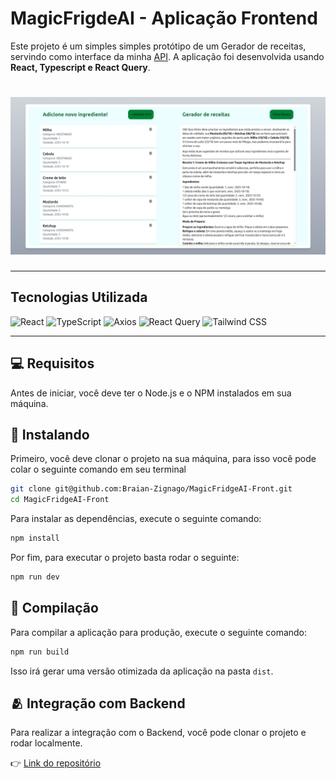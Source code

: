# MagicFrigdeAI - Aplicação Frontend

Este projeto é um simples simples protótipo de um Gerador de receitas, servindo como interface da minha [API](https://github.com/Braian-Zignago/MagicFridgeAI). A aplicação foi desenvolvida usando **React, Typescript e React Query**.

<h1 align="center">
    <img src="./public/Generador-Receitas.jpeg"/>
</h1>

---
## Tecnologias Utilizada
	
  ![React](https://img.shields.io/badge/react-%2320232A.svg?style=for-the-badge&logo=react&logoColor=%2361DAFB)
  ![TypeScript](https://img.shields.io/badge/typescript-%23007ACC.svg?style=for-the-badge&logo=typescript&logoColor=white)
  ![Axios](https://img.shields.io/badge/axios-6D5AE7?style=for-the-badge&logo=axios&logoColor=white)
  ![React Query](https://img.shields.io/badge/React%20Query-FF4154?style=for-the-badge&logo=reactquery&logoColor=white)
  ![Tailwind CSS](https://img.shields.io/badge/tailwind%20css-%2338B2AC.svg?style=for-the-badge&logo=tailwind-css&logoColor=white)
  
---


## 💻 Requisitos

Antes de iniciar, você deve ter o Node.js e o NPM instalados em sua máquina.

## 🚀 Instalando

Primeiro, você deve clonar o projeto na sua máquina, para isso você
pode colar o seguinte comando em seu terminal

```bash
git clone git@github.com:Braian-Zignago/MagicFridgeAI-Front.git
cd MagicFridgeAI-Front
```

Para instalar as dependências, execute o seguinte comando:

```bash
npm install
```

Por fim, para executar o projeto basta rodar o seguinte:

```bash
npm run dev
```

## 🔧 Compilação

Para compilar a aplicação para produção, execute o seguinte comando:

```bash
npm run build
```
Isso irá gerar uma versão otimizada da aplicação na pasta `dist`.

## 🫂 Integração com Backend

Para realizar a integração com o Backend, você pode clonar o projeto e rodar localmente.

👉 [Link do repositório](https://github.com/Braian-Zignago/MagicFridgeAI)